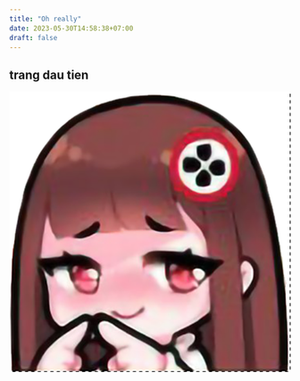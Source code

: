 ```yaml
---
title: "Oh really"
date: 2023-05-30T14:58:38+07:00
draft: false
---
```


## trang dau tien

![](/images/avatar/2taychum.png)